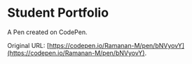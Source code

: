 # Student Portfolio 

A Pen created on CodePen.

Original URL: [https://codepen.io/Ramanan-M/pen/bNVyovY](https://codepen.io/Ramanan-M/pen/bNVyovY).

